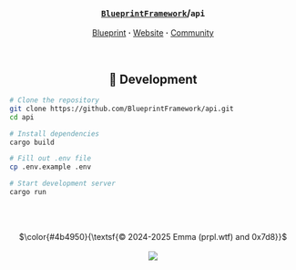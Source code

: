 <!-- Header -->
<br/><h3 align="center"><a href="https://github.com/BlueprintFramework"><code>BlueprintFramework</code></a>/<code>api</code></h3>
<p align="center">
  <a href="https://github.com/BlueprintFramework/framework">Blueprint</a> <b>·</b>
  <a href="https://blueprint.zip">Website</a> <b>·</b>
  <a href="https://discord.com/servers/blueprint-1063548024825057451">Community</a>
</p>

<!-- Development -->
<br/><h2 align="center">🧩 Development</h2>
```bash
# Clone the repository
git clone https://github.com/BlueprintFramework/api.git
cd api

# Install dependencies
cargo build

# Fill out .env file
cp .env.example .env

# Start development server
cargo run
```

<br/><br/>
<p align="center">
  $\color{#4b4950}{\textsf{© 2024-2025 Emma (prpl.wtf) and 0x7d8}}$
  <br/><br/><img src="https://github.com/user-attachments/assets/ea44ca4a-c256-4e1c-9363-a6a7a3db9a80"/>
</p>
